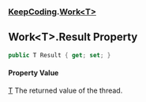 ### [KeepCoding](KeepCoding.md 'KeepCoding').[Work&lt;T&gt;](KeepCoding_Work_T_.md 'KeepCoding.Work&lt;T&gt;')
## Work&lt;T&gt;.Result Property
```csharp
public T Result { get; set; }
```
#### Property Value
[T](KeepCoding_Work_T_.md#KeepCoding_Work_T__T 'KeepCoding.Work&lt;T&gt;.T')
The returned value of the thread.  
